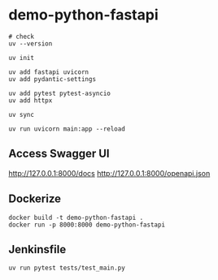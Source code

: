 # demo-python-fastapi

````shell
# check
uv --version

uv init

uv add fastapi uvicorn
uv add pydantic-settings

uv add pytest pytest-asyncio
uv add httpx

uv sync

uv run uvicorn main:app --reload
````

## Access Swagger UI

http://127.0.0.1:8000/docs
http://127.0.0.1:8000/openapi.json

## Dockerize

````shell
docker build -t demo-python-fastapi .
docker run -p 8000:8000 demo-python-fastapi
````

## Jenkinsfile

````shell
uv run pytest tests/test_main.py


````